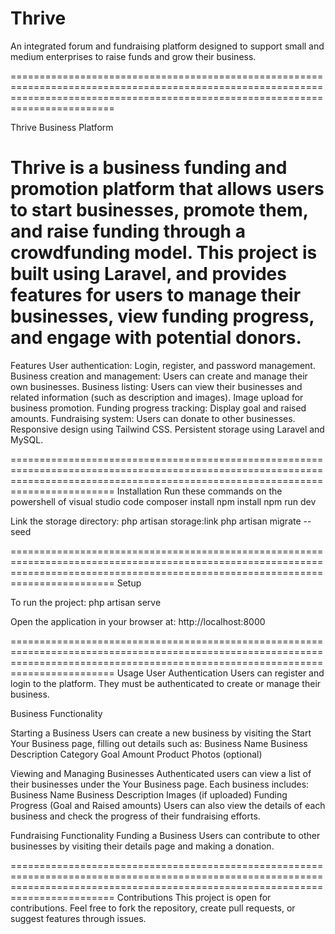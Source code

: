 # Thrive
An integrated forum and fundraising platform designed to support small and medium enterprises to raise funds and grow their business.

====================================================================================================================================================================================

Thrive Business Platform

Thrive is a business funding and promotion platform that allows users to start businesses, promote them, and raise funding through a crowdfunding model. This project is built using Laravel, and provides features for users to manage their businesses, view funding progress, and engage with potential donors.
====================================================================================================================================================================================
Features
User authentication: Login, register, and password management.
Business creation and management: Users can create and manage their own businesses.
Business listing: Users can view their businesses and related information (such as description and images).
Image upload for business promotion.
Funding progress tracking: Display goal and raised amounts.
Fundraising system: Users can donate to other businesses.
Responsive design using Tailwind CSS.
Persistent storage using Laravel and MySQL.


====================================================================================================================================================================================
Installation
Run these commands on the powershell of visual studio code
composer install
npm install
npm run dev

Link the storage directory:
php artisan storage:link
php artisan migrate --seed

====================================================================================================================================================================================
Setup

To run the project:
php artisan serve

Open the application in your browser at:
http://localhost:8000



====================================================================================================================================================================================
Usage
User Authentication
Users can register and login to the platform. They must be authenticated to create or manage their business.

Business Functionality

Starting a Business
Users can create a new business by visiting the Start Your Business page, filling out details such as:
Business Name
Business Description
Category
Goal Amount
Product Photos (optional)


Viewing and Managing Businesses
Authenticated users can view a list of their businesses under the Your Business page. Each business includes:
Business Name
Business Description
Images (if uploaded)
Funding Progress (Goal and Raised amounts)
Users can also view the details of each business and check the progress of their fundraising efforts.

Fundraising Functionality
Funding a Business
Users can contribute to other businesses by visiting their details page and making a donation.

====================================================================================================================================================================================
Contributions
This project is open for contributions. Feel free to fork the repository, create pull requests, or suggest features through issues.
